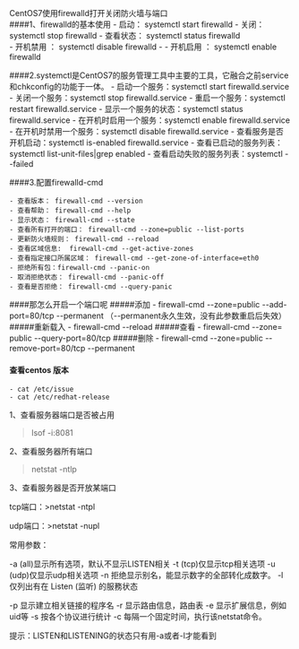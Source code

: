 CentOS7使用firewalld打开关闭防火墙与端口  
####1、firewalld的基本使用 
	- 启动： systemctl start firewalld 
	- 关闭： systemctl stop firewalld 
	- 查看状态： systemctl status firewalld   
	- 开机禁用  ： systemctl disable firewalld -
	- 开机启用  ： systemctl enable firewalld 
 
 
####2.systemctl是CentOS7的服务管理工具中主要的工具，它融合之前service和chkconfig的功能于一体。
 	- 启动一个服务：systemctl start firewalld.service
 	- 关闭一个服务：systemctl stop firewalld.service
 	- 重启一个服务：systemctl restart firewalld.service
 	- 显示一个服务的状态：systemctl status firewalld.service
 	- 在开机时启用一个服务：systemctl enable firewalld.service
 	- 在开机时禁用一个服务：systemctl disable firewalld.service
 	- 查看服务是否开机启动：systemctl is-enabled firewalld.service
 	- 查看已启动的服务列表：systemctl list-unit-files|grep enabled
 	- 查看启动失败的服务列表：systemctl --failed

####3.配置firewalld-cmd

 	- 查看版本： firewall-cmd --version
 	- 查看帮助： firewall-cmd --help
 	- 显示状态： firewall-cmd --state
 	- 查看所有打开的端口： firewall-cmd --zone=public --list-ports
 	- 更新防火墙规则： firewall-cmd --reload
 	- 查看区域信息:  firewall-cmd --get-active-zones
 	- 查看指定接口所属区域： firewall-cmd --get-zone-of-interface=eth0
 	- 拒绝所有包：firewall-cmd --panic-on
 	- 取消拒绝状态： firewall-cmd --panic-off
 	- 查看是否拒绝： firewall-cmd --query-panic
 
####那怎么开启一个端口呢
#####添加
 	- firewall-cmd --zone=public --add-port=80/tcp --permanent    （--permanent永久生效，没有此参数重启后失效）
#####重新载入
 	- firewall-cmd --reload
#####查看
 	- firewall-cmd --zone= public --query-port=80/tcp
#####删除
 	- firewall-cmd --zone=public --remove-port=80/tcp --permanent


#### 查看centos 版本
	- cat /etc/issue
	- cat /etc/redhat-release

1、查看服务器端口是否被占用

>lsof  -i:8081

2、查看服务器所有端口

>netstat -ntlp

3、查看服务器是否开放某端口

tcp端口：>netstat -ntpl

udp端口：>netstat -nupl

常用参数：

-a (all)显示所有选项，默认不显示LISTEN相关
-t (tcp)仅显示tcp相关选项
-u (udp)仅显示udp相关选项
-n 拒绝显示别名，能显示数字的全部转化成数字。
-l 仅列出有在 Listen (监听) 的服務状态

-p 显示建立相关链接的程序名
-r 显示路由信息，路由表
-e 显示扩展信息，例如uid等
-s 按各个协议进行统计
-c 每隔一个固定时间，执行该netstat命令。

提示：LISTEN和LISTENING的状态只有用-a或者-l才能看到 